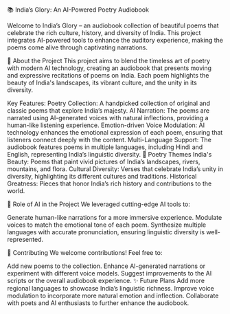 📚 India’s Glory: An AI-Powered Poetry Audiobook


Welcome to India’s Glory – an audiobook collection of beautiful poems that celebrate the rich culture, history, and diversity of India. This project integrates AI-powered tools to enhance the auditory experience, making the poems come alive through captivating narrations.

🌟 About the Project
This project aims to blend the timeless art of poetry with modern AI technology, creating an audiobook that presents moving and expressive recitations of poems on India. Each poem highlights the beauty of India's landscapes, its vibrant culture, and the unity in its diversity.

Key Features:
Poetry Collection: A handpicked collection of original and classic poems that explore India’s majesty.
AI Narration: The poems are narrated using AI-generated voices with natural inflections, providing a human-like listening experience.
Emotion-driven Voice Modulation: AI technology enhances the emotional expression of each poem, ensuring that listeners connect deeply with the content.
Multi-Language Support: The audiobook features poems in multiple languages, including Hindi and English, representing India’s linguistic diversity.
📖 Poetry Themes
India's Beauty: Poems that paint vivid pictures of India’s landscapes, rivers, mountains, and flora.
Cultural Diversity: Verses that celebrate India’s unity in diversity, highlighting its different cultures and traditions.
Historical Greatness: Pieces that honor India’s rich history and contributions to the world.


🧠 Role of AI in the Project
We leveraged cutting-edge AI tools to:

Generate human-like narrations for a more immersive experience.
Modulate voices to match the emotional tone of each poem.
Synthesize multiple languages with accurate pronunciation, ensuring linguistic diversity is well-represented.



📢 Contributing
We welcome contributions! Feel free to:

Add new poems to the collection.
Enhance AI-generated narrations or experiment with different voice models.
Suggest improvements to the AI scripts or the overall audiobook experience.
✨ Future Plans
Add more regional languages to showcase India’s linguistic richness.
Improve voice modulation to incorporate more natural emotion and inflection.
Collaborate with poets and AI enthusiasts to further enhance the audiobook.
